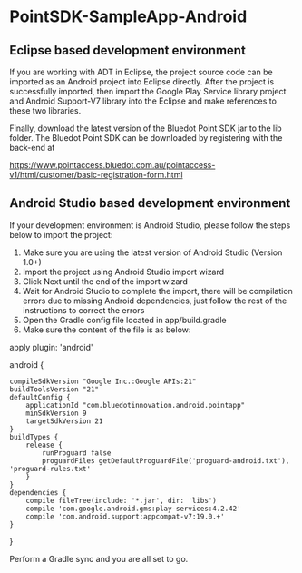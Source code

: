 PointSDK-SampleApp-Android
==========================

Eclipse based development environment
-------------------------------------
If you are working with ADT in Eclipse, the project source code can be imported as an Android project into Eclipse directly. After the project is successfully imported, then import the  Google Play Service library project and Android Support-V7 library into the Eclipse and make references to these two libraries. 

Finally, download the latest version of the Bluedot Point SDK jar to the lib folder. The Bluedot Point SDK can be downloaded by registering with the back-end at

https://www.pointaccess.bluedot.com.au/pointaccess-v1/html/customer/basic-registration-form.html

Android Studio based development environment
--------------------------------------------

If your development environment is Android Studio, please follow the steps below to import the project:

1. Make sure you are using the latest version of Android Studio (Version 1.0+)
2. Import the project using Android Studio import wizard
3. Click Next until the end of the import wizard 
4. Wait for Android Studio to complete the import, there will be compilation errors due to missing Android dependencies, just follow the rest of the instructions to correct the errors
5. Open the Gradle config file located in app/build.gradle
6. Make sure the content of the file is as below:

apply plugin: 'android'

android {

    compileSdkVersion "Google Inc.:Google APIs:21"
    buildToolsVersion "21"
    defaultConfig {
        applicationId "com.bluedotinnovation.android.pointapp"
        minSdkVersion 9
        targetSdkVersion 21
    }
    buildTypes {
        release {
            runProguard false
            proguardFiles getDefaultProguardFile('proguard-android.txt'), 'proguard-rules.txt'
        }
    }
    dependencies {
        compile fileTree(include: '*.jar', dir: 'libs')
        compile 'com.google.android.gms:play-services:4.2.42'
        compile 'com.android.support:appcompat-v7:19.0.+'
    }
}

Perform a Gradle sync and you are all set to go.
